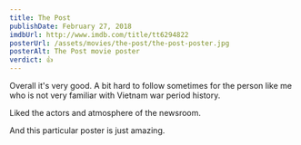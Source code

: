 ```yaml
---
title: The Post
publishDate: February 27, 2018
imdbUrl: http://www.imdb.com/title/tt6294822
posterUrl: /assets/movies/the-post/the-post-poster.jpg
posterAlt: The Post movie poster
verdict: 👍
---
```


Overall it's very good. A bit hard to follow sometimes for the person like me who is not very familiar with Vietnam war period history.

Liked the actors and atmosphere of the newsroom.

And this particular poster is just amazing.
